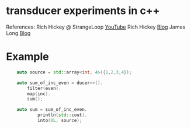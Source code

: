 transducer experiments in c++
=============================

References:
    Rich Hickey @ StrangeLoop [YouTube](https://www.youtube.com/watch?v=6mTbuzafcII)
    Rich Hickey [Blog](http://blog.cognitect.com/blog/2014/8/6/transducers-are-coming)
    James Long [Blog](http://jlongster.com/Transducers.js--A-JavaScript-Library-for-Transformation-of-Data)

Example
=======
```C++
    auto source = std::array<int, 4>({1,2,3,4});

    auto sum_of_inc_even = ducer<>().
        filter(even).
        map(inc).
        sum();

    auto sum = sum_of_inc_even.
            println(std::cout).
            into(0L, source);
```

